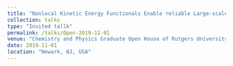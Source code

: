 ```yaml
---
title: "Nonlocal Kinetic Energy Functionals Enable reliable Large-scale Electronic Structure Simulation"
collection: talks
type: "Invited tallk"
permalink: /talks/Open-2019-11-01
venue: "Chemistry and Physics Graduate Open House of Rutgers University"
date: 2019-11-01
location: "Newark, NJ, USA"
---
```


